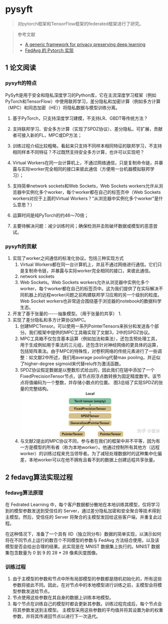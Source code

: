 # pysyft
> 对pytorch框架和TensorFlow框架的federated框架进行了研究。

> 参考文献
> * [A generic framework for privacy preserving deep learning](https://zhuanlan.zhihu.com/p/114774133)
> * [FedAvg 的 Pytorch 实现](https://zhuanlan.zhihu.com/p/259806876?utm_source=wechat_session)

## 1 论文阅读


### pysyft的特点

PySyft是用于安全和隐私深度学习的Python库，它在主流深度学习框架（例如PyTorch和TensorFlow）中使用联邦学习，差分隐私和加密计算（例如多方计算（MPC）和同态加密（HE））将隐私数据与模型训练分离。


1. 基于PyTorch，只支持深度学习建模，不支持LR、GBDT等传统方法？

2. 支持联邦学习、安全多方计算（实现了SPDZ协议）、差分隐私，可扩展，贡献者可接入新的FL，MPC或DP方法；

3. 训练过程介绍比较粗略，看起来只支持不同样本相同特征的联邦学习，不支持相同样本不同特征？不过既然支持安全多方计算，也许可以实现吧？

4. Virtual Workers在同一台计算机上，不通过网络通信，只是复制命令链，并暴露与实际worker完全相同的接口来彼此通信（方便用一台机器模拟联邦学习）；

5. 支持简单network sockets和Web Sockets，Web Sockets workers允许从浏览器中实例化多个worker，每个worker都在自己的标签页中（Web Sockets workers对应于上面的Virtual Workers？“从浏览器中实例化多个worker”是什么意思？）

6. 运算时间是纯PyTorch的约46～70倍；

7. 主要待解决问题：减少训练时间；确保检测并击败破坏数据或模型的恶意尝试。

### pysyft的贡献

1. 实现了worker之间通信的标准化协议。包括三种实现方式
   1. Virtual Workers都在同一台计算机上，并且不通过网络进行通信。它们只是复制命令链，并暴露与实际worker完全相同的接口，来彼此通信。
   2. network sockets
   3. Web Sockets。Web Sockets workers允许从浏览器中实例化多个worker，每个worker都在自己的标签页中。这为我们提供了在实际解决不同机器上的远程worker问题之前构建联邦学习应用的另一个级别的粒度。Web Socket workers也非常适合围绕基于浏览器的notebook的数据科学生态。
2. 开发了基于张量的-----抽象模型。（用于张量的共享）
   1. 
3. 实现了差分隐私和多方计算协议MPC。
   1. 创建MPCTensor。可以使用一系列PointerTensors来拆分和发送各个部分。我们框架中提供的MPC工具箱实现了文献3，2中的SPDZ协议。
   2. MPC工具箱不仅包含基本运算（例如加法和乘法），还包含预处理工具，用于生成例如用于乘法的三元组，还包含针对神经网络的更具体的运算，包括矩阵乘法。由于MPC的特殊性，对卷积网络的传统元素进行了一些调整：如文献2中所述，我们用average pooling代替max pooling，并近似了higher-degree sigmoid来代替relu作为激活函数。
   3. SPDZ协议假定数据是以整数形式给出的，因此我们在链中添加了一个FixedPrecisionTensor节点，该节点将浮点数转换为固定精度数字。该节点将值编码为一个整数，并存储小数点的位置。 图3总结了实现SPDZ的张量的完整结构。![](image/2021-04-28-15-48-37.png)
   4. 与文献2提出的MPC协议不同，参与者在我们的框架中并不平等，因为有一方是模型的所有者（称为本地worker）。他通过控制所有其他方（远程worker）的训练过程来充当领导者。为了减轻处理数据时的这种集中化偏差，本地worker可以在他不拥有且看不到的数据上创建远程共享张量。

## 2 fedavg算法实现过程

### fedavg算法原理

在 Fedrated Learning 中，每个客户数据都分散地在本地训练其模型，仅将学习到的模型参数发送到受信任的 Server，通过差分隐私加密和安全聚合等技术得到主模型。然后，受信任的 Server 将聚合的主模型发回给这些客户端，并重复此过程。

在这种情况下，准备了一个具有 IID（独立同分布）数据的简单实现，以演示如何将在不同节点上运行的数百个不同模型的参数与 FedAvg 方法结合使用，以及该模型是否会给出合理的结果。此实现是在 MNIST 数据集上执行的。MNIST 数据集包含数量为 0 到 9 的 28 * 28 像素灰度图像。

### 训练过程
1. 由于主模型的参数和节点中所有局部模型的参数都是随机初始化的，所有这些参数将彼此不同。因此，在对节点中的本地模型进行训练之前，主模型会将模型参数发送给节点。
2. 节点使用这些参数在其自身的数据上训练本地模型。
3. 每个节点在训练自己的模型时都会更新其参数。训练过程完成后，每个节点会将其参数发送到主模型。
主模型采用这些参数的平均值并将其设置为新的权重参数，并将其传递回节点以进行下一次迭代。


